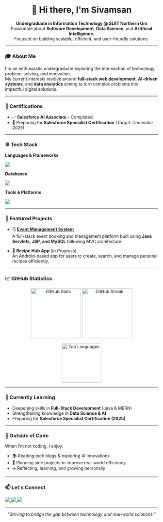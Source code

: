 <h1 align="center">👋 Hi there, I'm Sivamsan</h1>

<p align="center">
  <b>Undergraduate in Information Technology @ SLIIT Northern Uni</b><br>
  Passionate about <b>Software Development</b>, <b>Data Science</b>, and <b>Artificial Intelligence</b>.<br>
  Focused on building scalable, efficient, and user-friendly solutions.
</p>

---

### 🎓 About Me
I'm an enthusiastic undergraduate exploring the intersection of technology, problem-solving, and innovation.  
My current interests revolve around **full-stack web development**, **AI-driven systems**, and **data analytics**  aiming to turn complex problems into impactful digital solutions.

---

### 🧠 Certifications
- ✅ **Salesforce AI Associate** – Completed  
- 🎯 Preparing for **Salesforce Specialist Certification** *(Target: December 2025)*  

---

### ⚙️ Tech Stack

**Languages & Frameworks**  
<p align="left">
  <img src="https://skillicons.dev/icons?i=python,java,js,nodejs,react" />
</p>

**Databases**  
<p align="left">
  <img src="https://skillicons.dev/icons?i=mysql,mongodb" />
</p>

**Tools & Platforms**  
<p align="left">
  <img src="https://skillicons.dev/icons?i=git,github,postman,vscode,figma" />
</p>

---

### 🚀 Featured Projects

- 🗓️ [**Event Management System**](https://github.com/sivamsansiva/Event-pro)  
  A full-stack event booking and management platform built using **Java Servlets, JSP, and MySQL** following MVC architecture.

- 🍳 **Recipe Hub App** *(In Progress)*  
  An Android-based app for users to create, search, and manage personal recipes efficiently.

---

### 📈 GitHub Statistics  
<p align="center">
  <img src="https://github-readme-stats.vercel.app/api?username=sivamsansiva&show_icons=true&theme=tokyonight" alt="GitHub Stats" height="165"/>
  <img src="https://github-readme-streak-stats.herokuapp.com/?user=sivamsansiva&theme=tokyonight" alt="GitHub Streak" height="165"/>
</p>

<p align="center">
  <img src="https://github-readme-stats.vercel.app/api/top-langs/?username=sivamsansiva&layout=compact&theme=tokyonight" alt="Top Languages" height="130"/>
</p>

---

### 🌱 Currently Learning
- Deepening skills in **Full-Stack Development** (Java & MERN)
- Strengthening knowledge in **Data Science & AI**
- Preparing for **Salesforce Specialist Certification (2025)**

---

### 💬 Outside of Code
When I’m not coding, I enjoy:
- 📚 Reading tech blogs & exploring AI innovations  
- 🎯 Planning side projects to improve real-world efficiency  
- ☕ Reflecting, learning, and growing personally  

---

### 📫 Let's Connect
<p align="left">
  <a href="https://www.linkedin.com/in/sivasubramaniam-sivamsan-3b5315261/" target="_blank">
    <img src="https://img.shields.io/badge/LinkedIn-blue?style=flat-square&logo=linkedin&logoColor=white" />
  </a>
  <a href="mailto:sivamsansiva@gmail.com">
    <img src="https://img.shields.io/badge/Email-D14836?style=flat-square&logo=gmail&logoColor=white" />
  </a>
  <a href="#">
    <img src="https://img.shields.io/badge/Portfolio-000000?style=flat-square&logo=vercel&logoColor=white" />
  </a>
</p>

---

<p align="center">
  <i>"Striving to bridge the gap between technology and real-world solutions."</i>
</p>
